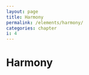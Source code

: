 ```yaml
---
layout: page
title: Harmony
permalink: /elements/harmony/
categories: chapter
i: 4
---
```


# Harmony
